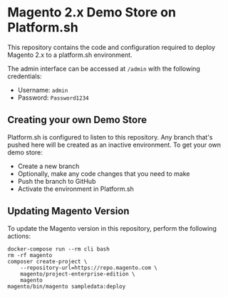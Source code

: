 # Magento 2.x Demo Store on Platform.sh

This repository contains the code and configuration required to deploy Magento 2.x to a platform.sh environment.

The admin interface can be accessed at `/admin` with the following credentials:

* Username: `admin`
* Password: `Password1234`

## Creating your own Demo Store

Platform.sh is configured to listen to this repository. Any branch that's pushed here will be created as an inactive environment. To get your own demo store:

* Create a new branch
* Optionally, make any code changes that you need to make
* Push the branch to GitHub
* Activate the environment in Platform.sh

## Updating Magento Version

To update the Magento version in this repository, perform the following actions:

    docker-compose run --rm cli bash
    rm -rf magento
    composer create-project \
        --repository-url=https://repo.magento.com \
        magento/project-enterprise-edition \
        magento
    magento/bin/magento sampledata:deploy
